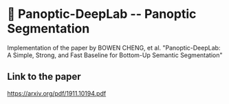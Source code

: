 # :dart: Panoptic-DeepLab -- Panoptic Segmentation

Implementation of the paper by BOWEN CHENG, et al. "Panoptic-DeepLab: A Simple, Strong, and Fast Baseline for Bottom-Up Semantic Segmentation"

## Link to the paper

https://arxiv.org/pdf/1911.10194.pdf
